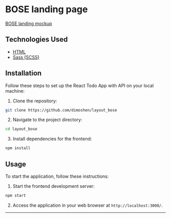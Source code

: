 # BOSE landing page

[BOSE landing mockup](https://www.figma.com/file/OMjQNb3hg1LKMV4OwyQ3Ao/BOSE?node-id=0%3A1)


## Technologies Used

- [HTML](https://developer.mozilla.org/ru/docs/Web/HTML)
- [Sass (SCSS)](https://sass-lang.com/)

## Installation

Follow these steps to set up the React Todo App with API on your local machine:

1. Clone the repository:

```bash
git clone https://github.com/dimoshen/layout_bose
```

2. Navigate to the project directory:

```bash
cd layout_bose
```

3. Install dependencies for the frontend:

```bash
npm install
```

## Usage

To start the application, follow these instructions:

1. Start the frontend development server:

```bash
npm start
```

2. Access the application in your web browser at `http://localhost:3000/`.

___
